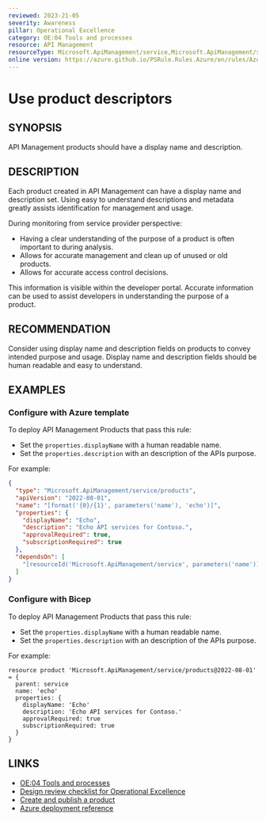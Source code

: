 ```yaml
---
reviewed: 2023-21-05
severity: Awareness
pillar: Operational Excellence
category: OE:04 Tools and processes
resource: API Management
resourceType: Microsoft.ApiManagement/service,Microsoft.ApiManagement/service/products
online version: https://azure.github.io/PSRule.Rules.Azure/en/rules/Azure.APIM.ProductDescriptors/
---
```


# Use product descriptors

## SYNOPSIS

API Management products should have a display name and description.

## DESCRIPTION

Each product created in API Management can have a display name and description set.
Using easy to understand descriptions and metadata greatly assists identification for management and usage.

During monitoring from service provider perspective:

- Having a clear understanding of the purpose of a product is often important to during analysis.
- Allows for accurate management and clean up of unused or old products.
- Allows for accurate access control decisions.

This information is visible within the developer portal.
Accurate information can be used to assist developers in understanding the purpose of a product.

## RECOMMENDATION

Consider using display name and description fields on products to convey intended purpose and usage.
Display name and description fields should be human readable and easy to understand.

## EXAMPLES

### Configure with Azure template

To deploy API Management Products that pass this rule:

- Set the `properties.displayName` with a human readable name.
- Set the `properties.description` with an description of the APIs purpose.

For example:

```json
{
  "type": "Microsoft.ApiManagement/service/products",
  "apiVersion": "2022-08-01",
  "name": "[format('{0}/{1}', parameters('name'), 'echo')]",
  "properties": {
    "displayName": "Echo",
    "description": "Echo API services for Contoso.",
    "approvalRequired": true,
    "subscriptionRequired": true
  },
  "dependsOn": [
    "[resourceId('Microsoft.ApiManagement/service', parameters('name'))]"
  ]
}
```

### Configure with Bicep

To deploy API Management Products that pass this rule:

- Set the `properties.displayName` with a human readable name.
- Set the `properties.description` with an description of the APIs purpose.

For example:

```bicep
resource product 'Microsoft.ApiManagement/service/products@2022-08-01' = {
  parent: service
  name: 'echo'
  properties: {
    displayName: 'Echo'
    description: 'Echo API services for Contoso.'
    approvalRequired: true
    subscriptionRequired: true
  }
}
```

## LINKS

- [OE:04 Tools and processes](https://learn.microsoft.com/azure/well-architected/operational-excellence/tools-processes)
- [Design review checklist for Operational Excellence](https://learn.microsoft.com/azure/well-architected/operational-excellence/checklist)
- [Create and publish a product](https://learn.microsoft.com/azure/api-management/api-management-howto-add-products)
- [Azure deployment reference](https://learn.microsoft.com/azure/templates/microsoft.apimanagement/service/products)
